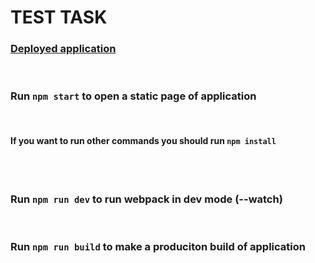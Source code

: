 # TEST TASK

### [Deployed application](https://avl-test-task.web.app)

<br />

### Run `npm start` to open a static page of application
<br />

#### If you want to run other commands you should run `npm install`

<br />

#
### Run `npm run dev` to run webpack in dev mode (--watch)

<br />

### Run `npm run build` to make a produciton build of application
